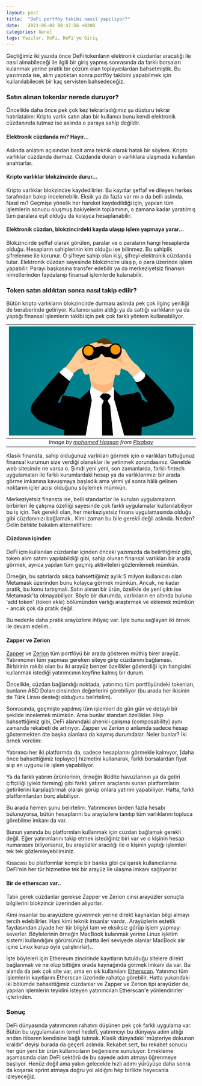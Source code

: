 ```yaml
---
layout: post
title:  "DeFi portföy takibi nasıl yapılıyor?"
date:   2021-06-02 08:47:56 +0300
categories: Genel
tags: Yazılar, DeFi, DeFi'ye Giriş
---
```



Geçtiğimiz iki yazıda önce DeFi tokenların elektronik cüzdanlar aracalığı ile nasıl alınabileceği ile ilgili bir giriş yapmış sonrasında da farklı borsaları kulanmak yerine pratik bir çözüm olan toplayıcılardan bahsetmiştik. Bu yazımızda ise, alım yaptıktan sonra portföy takibini yapabilmek için kullanılabilecek bir kaç servisten bahsedeceğiz. 

### Satın alınan tokenlar nerede duruyor? 
Öncelikle daha önce pek çok kez tekrarladığımız şu düsturu tekrar hatırlatalım: Kripto varlık satın alan bir kullanıcı bunu kendi elektronik cüzdanında tutmaz ise aslında o paraya sahip değildir. 

#### Elektronik cüzdanda mı? Hayır...
Aslında anlatım açısından basit ama teknik olarak hatalı bir söylem. Kripto varlıklar cüzdanda durmaz. Cüzdanda duran o varlıklara ulaşmada kullanılan anahtarlar. 

#### Kripto varlıklar blokzincirde durur... 
Kripto varlıklar blokzincire kaydedilirler. Bu kayıtlar şeffaf ve dileyen herkes tarafından bakıp incelenebilir.  Eksik ya da fazla var mı o da belli aslında. Nasıl mı? Geçmişe yönelik her hareket kaydedildiği için, yapılan tüm işlemlerin sonucu oluşmuş bakiyelerin toplamının, o zamana kadar yaratılmış tüm paralara eşit olduğu da kolayca hesaplanabilir.

#### Elektronik cüzdan, blokzincirdeki kayda ulaşıp işlem yapmaya yarar... 
Blokzincirde şeffaf olarak görülen, paralar ve o paraların hangi hesaplarda olduğu. Hesapların sahiplerinin kim olduğu ise bilinmez. Bu sahiplik şifrelenme ile korunur. O şifreye sahip olan kişi, şifreyi elektronik cüzdanda tutar. Elektronik cüzdan sayesinde blokzincire ulaşıp, o para üzerinde işlem yapabilir. Parayı başkasına transfer edebilir ya da merkeziyetsiz finansın nimetlerinden faydalanıp finansal işlemlerde kulanabilir. 

### Token satın aldıktan sonra nasıl takip edilir?
Bütün kripto varlıkların blokzincirde durması aslında pek çok ilginç yeniliği de beraberinde getiriyor. Kullanıcı satın aldığı ya da sattığı varlıkların ya da yaptığı finansal işlemlerin takibi için pek çok farklı yöntem kullanabiliyor. 


| ![observe](/assets/observe-3539810_800.jpg)|
|:--:| 
| *Image by [mohamed Hassan](https://pixabay.com/users/mohamed_hassan-5229782/) from [Pixabay](https://pixabay.com/)*|

Klasik finansta, sahip olduğunuz varlıkları görmek için o varlıkları tuttuğunuz finansal kurumun size verdiği olanaklar ile yetinmek zorundasınız. Genelde web sitesinde ne varsa o. Şimdi yeni yeni, son zamanlarda, farklı fintech uygulamaları ile farklı kurumlardaki hesap ya da varlıklarımızı bir arada görme imkanına kavuşmaya başladık ama yirmi yıl sonra hâlâ gelinen noktanın içler acısı olduğunu söylemek mümkün. 

Merkeziyetsiz finansta ise, belli standartlar ile kurulan uygulamaların birbirleri ile çalışma özelliği sayesinde çok farklı uygulamalar kullanılabiliyor bu iş için. Tek gerekli olan, her merkeziyetsiz finans uygulamasında olduğu gibi cüzdanınızı bağlamak.. Kimi zaman bu bile gerekli değil aslında. Neden? Gelin birlikte bakalım alternatiflere: 

#### Cüzdanın içinden
DeFi için kullanılan cüzdanlar içinden önceki yazımızda da belirttiğimiz gibi, token alım satımı yapılabildiği gibi, sahip olunan finansal varlıkları bir arada görmek, ayrıca yapılan tüm geçmiş aktiviteleri gözlemlemek mümkün. 

Örneğin, bu satırlarda sıkça bahsettiğimiz aylık 5 milyon kullanıcısı olan Metamask üzerinden bunu kolayca görmek mümkün. Ancak, ne kadar pratik, bu konu tartışmalı. Satın alınan bir ürün, özelikle de yeni çıktı ise Metamask'ta olmayabiliyor. Böyle bir durumda, varlıkların en altında buluna 'add token' (token ekle) bölümünden varlığı araştırmak ve eklemek mümkün - ancak çok da pratik değil. 

Bu nedenle daha pratik arayüzlere ihtiyaç var. İşte bunu sağlayan iki örnek ile devam edelim.. 

#### Zapper ve Zerion
[Zapper](https://zapper.fi) ve [Zerion](https://zerion.io) tüm portföyü bir arada gösteren müthiş birer arayüz. Yatırımcının tüm yapması gereken siteye girip cüzdanını bağlaması. Birbirinin rakibi olan bu iki arayüz benzer özellikler gösterdiği için hangisini  kullanmak istediği yatırımcının keyfine kalmış bir durum.

Öncelikle, cüzdan bağlandığı noktada, yatırımcı tüm portföyündeki tokenları, bunların ABD Doları cinsinden değerlerini görebiliyor (bu arada her ikisinin de Türk Lirası desteği olduğunu belirtelim).
 
Sonrasında, geçmişte yapılmış tüm işlemleri de gün gün ve detaylı bir şekilde incelemek mümkün. Ama bunlar standart özellikler. 
Hep bahsettiğimiz gibi, DeFi alanındaki ahenkli çalışma (composability) aynı zamanda rekabeti de artırıyor. Zapper ve Zerion o anlamda sadece hesap göstermekten öte başka alanlara da kaymış durumdalar. Neler bunlar? İki örnek verelim:

Yatırımcı her iki platformda da, sadece hesaplarını görmekle kalmıyor, [daha önce bahsettiğimiz toplayıcı] hizmetini kullanarak, farklı borsalardan fiyat alıp en uygunu ile işlem yapabiliyor. 

Ya da farklı yatırım ürünlerinin, örneğin likidite havuzlarının ya da getiri çiftçiliği (yield farming) gibi farklı yatırım araçlarını sunan platformların getirilerini karşılaştırmalı olarak görüp onlara yatırım yapabiliyor. Hatta, farklı platformlardan borç alabiliyor.

Bu arada hemen şunu belirtelim: Yatırımcının birden fazla hesabı bulunuyorsa, bütün hesaplarını bu arayüzlere tanıtıp tüm varlıklarını topluca görebilme imkanı da var. 

Bunun yanında bu platformları kullanmak için cüzdan bağlamak gerekli değil. Eğer yatırımlarını takip etmek istediğiniz biri var ve o kişinin hesap numarasını biliyorsanız, bu arayüzler aracılığı ile o kişinin yaptığı işlemleri tek tek gözlemleyebilirsiniz. 

Kısacası bu platformlar komple bir banka gibi çalışarak kullanıcılarına DeFi'nin her tür hizmetine tek bir arayüz ile ulaşma imkanı sağlıyorlar.

#### Bir de etherscan var.. 
Tabii gerek cüzdanlar gerekse Zapper ve Zerion cinsi arayüzler sonuçta bilgilerini blokzincir üzerinden alıyorlar. 

Kimi insanlar bu arayüzlere güvenmek yerine direkt kaynaktan bilgi almayı tercih edebilirler. Hani kimi teknik insanlar vardır.. Arayüzlerin estetik faydasından ziyade her tür bilgiyi tam ve eksiksiz görüp işlem yapmayı severler. Böylelerinin örneğin MacBook kulanmak yerine Linux işletim sistemi kullandığını görürsünüz (hatta ileri seviyede olanlar MacBook alır içine Linux kurup öyle çalıştırırlar).. 

İşte böyleleri için Ethereum zincirinde kayıtların tutulduğu sitelere direkt bağlanmak ve ne olup bittiğini orada kaynağında görmek imkanı da var. Bu alanda da pek çok site var, ama en sık kullanılanı [Etherscan](https://etherscan.io). Yatırımcı tüm işlemlerin kayıtlarını Etherscan üzerinde rahatça görebilir. Hatta yukarıdaki iki bölümde bahsettiğimiz cüzdanlar ve Zapper ve Zerion tipi arayüzler de, yapılan işlemlerin teyidini isteyen yatırımcıları Etherscan'e yönlendirirler içlerinden.

### Sonuç
DeFi dünyasında yatırımcının rahatını düşünen pek çok farklı uygulama var. Bütün bu uygulamaların temel hedefi, yatırımcıyı bu dünyaya adım attığı andan itibaren kendisine bağlı tutmak. Klasik dünyadaki 'müşteriye dokunan kraldır' deyişi burada da geçerli aslında. Rekabet sert, bu rekabet sonucu her gün yeni bir ürün kullanıcıların beğenisine sunuluyor. Emekleme aşamasında olan DeFi sektörü de bu sayede adım atmayı öğrenmeye başlıyor. Henüz değil ama yakın gelecekte hızlı adımı yürüyüşe daha sonra da koşarak sprint atmaya doğru yol aldığını hep birlikte heyecanla izleyeceğiz.
